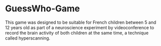 # GuessWho-Game

This game was designed to be suitable for French children between 5 and 12 years old as part of a neuroscience experiment by videoconference to record the brain activity of both children at the same time, a technique called hyperscanning.
